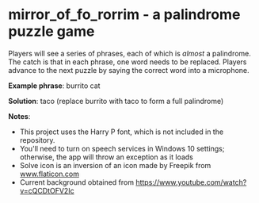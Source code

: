 # mirror_of_fo_rorrim - a palindrome puzzle game

Players will see a series of phrases, each of which is _almost_ a palindrome. The catch is that in each phrase, one word needs to be replaced. Players advance to the next puzzle by saying the correct word into a microphone.

**Example phrase**: burrito cat

**Solution**: taco (replace burrito with taco to form a full palindrome)

**Notes**:
- This project uses the Harry P font, which is not included in the repository.
- You'll need to turn on speech services in Windows 10 settings; otherwise, the app will throw an exception as it loads
- Solve icon is an inversion of an icon made by Freepik from www.flaticon.com
- Current background obtained from https://www.youtube.com/watch?v=cQCDtOFV2Ic

